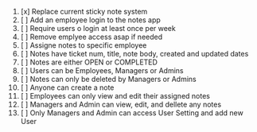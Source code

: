 1. [x] Replace current sticky note system
2. [ ] Add an employee login to the notes app
3. [ ] Require users o login at least once per week
4. [ ] Remove emplyee access asap if needed
5. [ ] Assigne notes to specific employee
6. [ ] Notes have ticket num, title, note body, created and updated dates
7. [ ] Notes are either OPEN or COMPLETED
8. [ ] Users can be Employees, Managers or Admins
9. [ ] Notes can only be deleted by Managers or Admins
10. [ ] Anyone can create a note
11. [ ] Employees can only view and edit their assigned notes
12. [ ] Managers and Admin can view, edit, and dellete any notes
13. [ ] Only Managers and Admin can access User Setting and add new User
